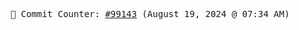 <p align="center">
    <samp>
        📮 Commit Counter: <a href="https://github.com/Javascript-void0/Javascript-void0/commits/main">#99143</a> (August 19, 2024 @ 07:34 AM)
    </samp>
</p>
